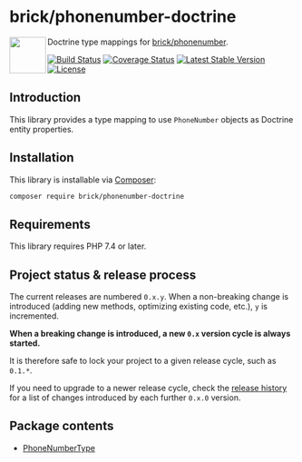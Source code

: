 brick/phonenumber-doctrine
========================

<img src="https://raw.githubusercontent.com/brick/brick/master/logo.png" alt="" align="left" height="64">

Doctrine type mappings for [brick/phonenumber](https://github.com/brick/phonenumber).

[![Build Status](https://github.com/brick/phonenumber-doctrine/workflows/CI/badge.svg)](https://github.com/brick/phonenumber-doctrine/actions)
[![Coverage Status](https://coveralls.io/repos/github/brick/phonenumber-doctrine/badge.svg?branch=master)](https://coveralls.io/github/brick/phonenumber-doctrine?branch=master)
[![Latest Stable Version](https://poser.pugx.org/brick/phonenumber-doctrine/v/stable)](https://packagist.org/packages/brick/phonenumber-doctrine)
[![License](https://img.shields.io/badge/license-MIT-blue.svg)](http://opensource.org/licenses/MIT)

Introduction
------------

This library provides a type mapping to use `PhoneNumber` objects as Doctrine entity properties.

Installation
------------

This library is installable via [Composer](https://getcomposer.org/):

```bash
composer require brick/phonenumber-doctrine
```

Requirements
------------

This library requires PHP 7.4 or later.

Project status & release process
--------------------------------

The current releases are numbered `0.x.y`. When a non-breaking change is introduced (adding new methods, optimizing existing code, etc.), `y` is incremented.

**When a breaking change is introduced, a new `0.x` version cycle is always started.**

It is therefore safe to lock your project to a given release cycle, such as `0.1.*`.

If you need to upgrade to a newer release cycle, check the [release history](https://github.com/brick/phonenumber-doctrine/releases) for a list of changes introduced by each further `0.x.0` version.

Package contents
----------------

- [PhoneNumberType](https://github.com/brick/phonenumber-doctrine/blob/master/src/Types/PhoneNumberType.php)
